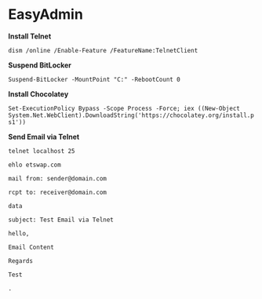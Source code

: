 # EasyAdmin
**Install Telnet**

`dism /online /Enable-Feature /FeatureName:TelnetClient`

**Suspend BitLocker**

`Suspend-BitLocker -MountPoint "C:" -RebootCount 0`

**Install Chocolatey**

`Set-ExecutionPolicy Bypass -Scope Process -Force; iex ((New-Object System.Net.WebClient).DownloadString('https://chocolatey.org/install.ps1'))`

**Send Email via Telnet**

`telnet localhost 25`

`ehlo etswap.com`

`mail from: sender@domain.com`

`rcpt to: receiver@domain.com`

`data`

`subject: Test Email via Telnet`

`hello,`

`Email Content`

`Regards`

`Test`

`.`
